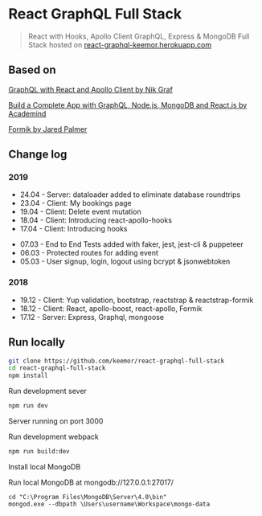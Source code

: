# React GraphQL Full Stack

> React with Hooks, Apollo Client GraphQL, Express & MongoDB Full Stack hosted on [react-graphql-keemor.herokuapp.com](https://react-graphql-keemor.herokuapp.com/)

## Based on

[GraphQL with React and Apollo Client by Nik Graf](https://egghead.io/lessons/react-course-introduction-graphql-with-react-and-apollo-client)

[Build a Complete App with GraphQL, Node.js, MongoDB and React.js by Academind](https://www.youtube.com/watch?v=7giZGFDGnkc&list=PL55RiY5tL51rG1x02Yyj93iypUuHYXcB_)

[Formik by Jared Palmer](https://jaredpalmer.com/formik/docs/overview)

## Change log

### 2019

-   24.04 - Server: dataloader added to eliminate database roundtrips
-   23.04 - Client: My bookings page
-   19.04 - Client: Delete event mutation
-   18.04 - Client: Introducing react-apollo-hooks
-   17.04 - Client: Introducing hooks

*   07.03 - End to End Tests added with faker, jest, jest-cli & puppeteer
*   06.03 - Protected routes for adding event
*   05.03 - User signup, login, logout using bcrypt & jsonwebtoken

### 2018

-   19.12 - Client: Yup validation, bootstrap, reactstrap & reactstrap-formik
-   18.12 - Client: React, apollo-boost, react-apollo, Formik
-   17.12 - Server: Express, Graphql, mongoose

## Run locally

```sh
git clone https://github.com/keemor/react-graphql-full-stack
cd react-graphql-full-stack
npm install
```

Run development sever

```sh
npm run dev
```

Server running on port 3000

Run development webpack

```sh
npm run build:dev
```

Install local MongoDB

Run local MongoDB at mongodb://127.0.0.1:27017/

```
cd "C:\Program Files\MongoDB\Server\4.0\bin"
mongod.exe --dbpath \Users\username\Workspace\mongo-data
```

